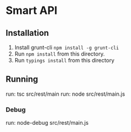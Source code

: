 # Smart API

## Installation

1. Install grunt-cli `npm install -g grunt-cli`
2. Run `npm install` from this directory.
3. Run `typings install` from this directory


## Running
run: tsc src/rest/main
run: node src/rest/main.js


### Debug
run: node-debug src/rest/main.js
